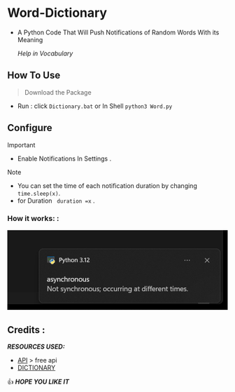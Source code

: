  # Word-Dictionary
- A Python Code That Will Push Notifications of Random Words With its Meaning


    _Help in Vocabulary_

## How To Use
 
>  Download the Package

* Run :
click `Dictionary.bat`
or In Shell
`python3 Word.py`
 
## Configure

>[!IMPORTANT]
-  Enable Notifications In Settings .

>[!NOTE]
- You can set the time of each notification duration by changing `time.sleep(x)`.
- for Duration ` duration =x` .


### How it works: :

![Example](assets/example.png)


## Credits :
***RESOURCES USED:***

- [API](api.dictionaryapi.dev) > free api
- [DICTIONARY](svnweb.freebsd.org/csrg/share/dict/words?view=co&content-type=text/plain)




:+1:  ***HOPE YOU LIKE IT***